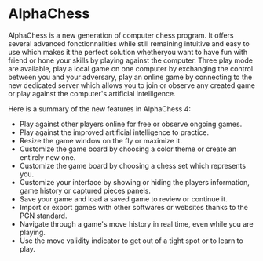 # AlphaChess

AlphaChess is a new generation of computer chess program.
It offers several advanced fonctionnalities while still remaining intuitive and easy
to use which makes it the perfect solution whetheryou want to have fun with friend or
hone your skills by playing against the computer. Three play mode are available,
play a local game on one computer by exchanging the control between you and your adversary,
play an online game by connecting to the new dedicated server which allows you to join or observe
any created game or play against the computer's artificial intelligence.

Here is a summary of the new features in AlphaChess 4:

- Play against other players online for free or observe ongoing games.
- Play against the improved artificial intelligence to practice.
- Resize the game window on the fly or maximize it.
- Customize the game board by choosing a color theme or create an entirely new one.
- Customize the game board by choosing a chess set which represents you.
- Customize your interface by showing or hiding the players information, game history or captured pieces panels.
- Save your game and load a saved game to review or continue it.
- Import or export games with other softwares or websites thanks to the PGN standard.
- Navigate through a game's move history in real time, even while you are playing.
- Use the move validity indicator to get out of a tight spot or to learn to play.
